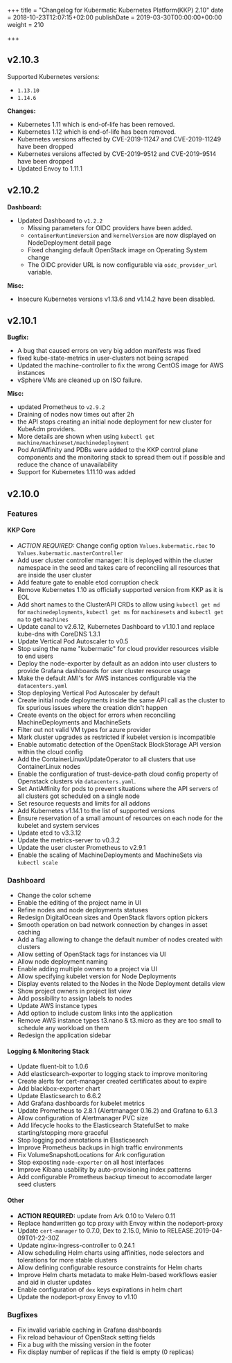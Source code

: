 +++
title = "Changelog for Kubermatic Kubernetes Platform(KKP) 2.10"
date = 2018-10-23T12:07:15+02:00
publishDate = 2019-03-30T00:00:00+00:00
weight = 210

+++

## v2.10.3

Supported Kubernetes versions:

- `1.13.10`
- `1.14.6`

**Changes:**

- Kubernetes 1.11 which is end-of-life has been removed.
- Kubernetes 1.12 which is end-of-life has been removed.
- Kubernetes versions affected by CVE-2019-11247 and CVE-2019-11249 have been dropped
- Kubernetes versions affected by CVE-2019-9512 and CVE-2019-9514 have been dropped
- Updated Envoy to 1.11.1

## v2.10.2

**Dashboard:**

- Updated Dashboard to `v1.2.2`
  - Missing parameters for OIDC providers have been added.
  - `containerRuntimeVersion` and `kernelVersion` are now displayed on NodeDeployment detail page
  - Fixed changing default OpenStack image on Operating System change
  - The OIDC provider URL is now configurable via `oidc_provider_url` variable.

**Misc:**

- Insecure Kubernetes versions v1.13.6 and v1.14.2 have been disabled.

## v2.10.1

**Bugfix:**

- A bug that caused errors on very big addon manifests was fixed
- fixed kube-state-metrics in user-clusters not being scraped
- Updated the machine-controller to fix the wrong CentOS image for AWS instances
- vSphere VMs are cleaned up on ISO failure.

**Misc:**

- updated Prometheus to `v2.9.2`
- Draining of nodes now times out after 2h
- the API stops creating an initial node deployment for new cluster for KubeAdm providers.
- More details are shown when using `kubectl get machine/machineset/machinedeployment`
- Pod AntiAffinity and PDBs were added to the KKP control plane components and the monitoring stack to spread them out if possible and reduce the chance of unavailability
- Support for Kubernetes 1.11.10 was added

## v2.10.0

### Features

#### KKP Core

- *ACTION REQUIRED:* Change config option `Values.kubermatic.rbac` to `Values.kubermatic.masterController`
- Add user cluster controller manager: It is deployed within the cluster namespace in the seed and takes care of reconciling all resources that are inside the user cluster
- Add feature gate to enable etcd corruption check
- Remove Kubernetes 1.10 as officially supported version from KKP as it is EOL
- Add short names to the ClusterAPI CRDs to allow using `kubectl get md` for `machinedeployments`, `kubectl get ms` for `machinesets` and `kubectl get ma` to get `machines`
- Update canal to v2.6.12, Kubernetes Dashboard to v1.10.1 and replace kube-dns with CoreDNS 1.3.1
- Update Vertical Pod Autoscaler to v0.5
- Stop using the name "kubermatic" for cloud provider resources visible to end users
- Deploy the node-exporter by default as an addon into user clusters to provide Grafana dashboards for user cluster resource usage
- Make the default AMI's for AWS instances configurable via the `datacenters.yaml`
- Stop deploying Vertical Pod Autoscaler by default
- Create initial node deployments inside the same API call as the cluster to fix spurious issues where the creation didn't happen
- Create events on the object for errors when reconciling MachineDeployments and MachineSets
- Filter out not valid VM types for azure provider
- Mark cluster upgrades as restricted if kubelet version is incompatible
- Enable automatic detection of the OpenStack BlockStorage API version within the cloud config
- Add the ContainerLinuxUpdateOperator to all clusters that use ContainerLinux nodes
- Enable the configuration of trust-device-path cloud config property of Openstack clusters via `datacenters.yaml`.
- Set AntiAffinity for pods to prevent situations where the API servers of all clusters got scheduled on a single node
- Set resource requests and limits for all addons
- Add Kubernetes v1.14.1 to the list of supported versions
- Ensure reservation of a small amount of resources on each node for the kubelet and system services
- Update etcd to v3.3.12
- Update the metrics-server to v0.3.2
- Update the user cluster Prometheus to v2.9.1
- Enable the scaling of MachineDeployments and MachineSets via `kubectl scale`

### Dashboard

- Change the color scheme
- Enable the editing of the project name in UI
- Refine nodes and node deployments statuses
- Redesign DigitalOcean sizes and OpenStack flavors option pickers
- Smooth operation on bad network connection by changes in asset caching
- Add a flag allowing to change the default number of nodes created with clusters
- Allow setting of OpenStack tags for instances via UI
- Allow node deployment naming
- Enable adding multiple owners to a project via UI
- Allow specifying kubelet version for Node Deployments
- Display events related to the Nodes in the Node Deployment details view
- Show project owners in project list view
- Add possibility to assign labels to nodes
- Update AWS instance types
- Add option to include custom links into the application
- Remove AWS instance types t3.nano & t3.micro as they are too small to schedule any workload on them
- Redesign the application sidebar

#### Logging & Monitoring Stack

- Update fluent-bit to 1.0.6
- Add elasticsearch-exporter to logging stack to improve monitoring
- Create alerts for cert-manager created certificates about to expire
- Add blackbox-exporter chart
- Update Elasticsearch to 6.6.2
- Add Grafana dashboards for kubelet metrics
- Update Prometheus to 2.8.1 (Alertmanager 0.16.2) and Grafana to 6.1.3
- Allow configuration of Alertmanager PVC size
- Add lifecycle hooks to the Elasticsearch StatefulSet to make starting/stopping more graceful
- Stop logging pod annotations in Elasticsearch
- Improve Prometheus backups in high traffic environments
- Fix VolumeSnapshotLocations for Ark configuration
- Stop exposting `node-exporter` on all host interfaces
- Improve Kibana usability by auto-provisioning index patterns
- Add configurable Prometheus backup timeout to accomodate larger seed clusters

#### Other

- **ACTION REQUIRED:** update from Ark 0.10 to Velero 0.11
- Replace handwritten go tcp proxy with Envoy within the nodeport-proxy
- Update `cert-manager` to 0.7.0, Dex to 2.15.0, Minio to RELEASE.2019-04-09T01-22-30Z
- Update nginx-ingress-controller to 0.24.1
- Allow scheduling Helm charts using affinities, node selectors and tolerations for more stable clusters
- Allow defining configurable resource constraints for Helm charts
- Improve Helm charts metadata to make Helm-based workflows easier and aid in cluster updates
- Enable configuration of `dex` keys expirations in helm chart
- Update the nodeport-proxy Envoy to v1.10

### Bugfixes

- Fix invalid variable caching in Grafana dashboards
- Fix reload behaviour of OpenStack setting fields
- Fix a bug with the missing version in the footer
- Fix display number of replicas if the field is empty (0 replicas)
